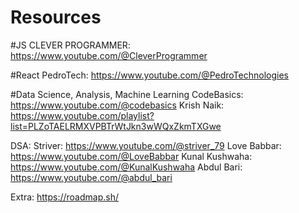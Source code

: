 # Resources

#JS
CLEVER PROGRAMMER: https://www.youtube.com/@CleverProgrammer

#React
PedroTech: https://www.youtube.com/@PedroTechnologies

#Data Science, Analysis, Machine Learning 
CodeBasics: https://www.youtube.com/@codebasics
Krish Naik: https://www.youtube.com/playlist?list=PLZoTAELRMXVPBTrWtJkn3wWQxZkmTXGwe

DSA:
Striver: https://www.youtube.com/@striver_79
Love Babbar: https://www.youtube.com/@LoveBabbar
Kunal Kushwaha: https://www.youtube.com/@KunalKushwaha
Abdul Bari: https://www.youtube.com/@abdul_bari

Extra:
https://roadmap.sh/

